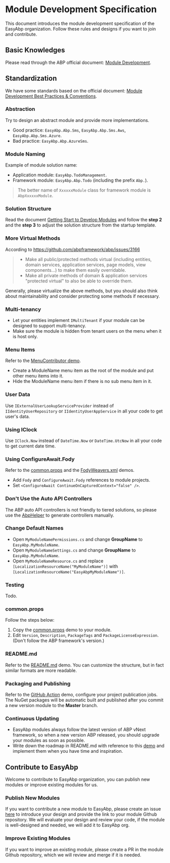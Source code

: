 # Module Development Specification

This document introduces the module development specification of the EasyAbp organization. Follow these rules and designs if you want to join and contribute.

## Basic Knowledges

Please read through the ABP official document: [Module Development](https://docs.abp.io/en/abp/latest/Module-Development-Basics).

## Standardization

We have some standards based on the official document: [Module Development Best Practices & Conventions](https://docs.abp.io/en/abp/latest/Best-Practices/Index).

### Abstraction

Try to design an abstract module and provide more implementations.
* Good practice: `EasyAbp.Abp.Sms`, `EasyAbp.Abp.Sms.Aws`, `EasyAbp.Abp.Sms.Azure`.
* Bad practice: `EasyAbp.Abp.AzureSms`.

### Module Naming

Example of module solution name:
* Application module: `EasyAbp.TodoManagement`.
* Framework module: `EasyAbp.Abp.Todo` (including the prefix `Abp.`).
> The better name of `XxxxxxModule` class for framework module is `AbpXxxxxxModule`.

### Solution Structure

Read the document [Getting Start to Develop Modules](https://github.com/EasyAbp/EasyAbpGuide/blob/master/Getting-Start-to-Develop-Modules.md) and follow the **step 2** and the **step 3** to adjust the solution structure from the startup template.

### More Virtual Methods

According to https://github.com/abpframework/abp/issues/3166

> * Make all public/protected methods virtual (including entities, domain services, application services, page models, view components...) to make them easily overridable.
> * Make all private methods of domain & application services "protected virtual" to also be able to override them.

Generally, please virtualize the above methods, but you should also think about maintainability and consider protecting some methods if necessary.

### Multi-tenancy

* Let your entities implement `IMultiTenant` if your module can be designed to support multi-tenancy.
* Make sure the module is hidden from tenant users on the menu when it is host only.

### Menu Items

Refer to the [MenuContributor demo](https://github.com/EasyAbp/GiftCardManagement/blob/master/src/EasyAbp.GiftCardManagement.Web/GiftCardManagementMenuContributor.cs).

* Create a ModuleName menu item as the root of the module and put other menu items into it.
* Hide the ModuleName menu item if there is no sub menu item in it.

### User Data

Use `IExternalUserLookupServiceProvider` instead of `IIdentityUserRepository` or `IIdentityUserAppService` in all your code to get user's data.

### Using IClock

Use `IClock.Now` instead of `DateTime.Now` or `DateTime.UtcNow` in all your code to get current date time.

### Using ConfigureAwait.Fody

Refer to the [common.props](https://github.com/EasyAbp/PrivateMessaging/blob/master/common.props) and the [FodyWeavers.xml](https://github.com/EasyAbp/PrivateMessaging/blob/master/src/EasyAbp.PrivateMessaging.Domain/FodyWeavers.xml) demos.

* Add `Fody` and `ConfigureAwait.Fody` references to module projects.
* Set `<ConfigureAwait ContinueOnCapturedContext="false" />`.

### Don't Use the Auto API Controllers

The ABP auto API controllers is not friendly to tiered solutions, so please use the [AbpHelper](https://github.com/EasyAbp/AbpHelper.GUI/blob/master/doc/Code-Generator/Controller-Generator/Usage.md) to generate controllers manually.

### Change Default Names

* Open `MyModuleNamePermissions.cs` and change **GroupName** to `EasyAbp.MyModuleName`.
* Open `MyModuleNameSettings.cs` and change **GroupName** to `EasyAbp.MyModuleName`.
* Open `MyModuleNameResource.cs` and replace `[LocalizationResourceName("MyModuleName")]` with `[LocalizationResourceName("EasyAbpMyModuleName")]`.

### Testing

Todo.

### common.props

Follow the steps below:
1. Copy the [common.props](https://github.com/EasyAbp/PrivateMessaging/blob/master/common.props) demo to your module.
1. Edit `Version`, `Description`, `PackageTags` and `PackageLicenseExpression`. (Don't follow the ABP framework's version.)

### README.md

Refer to the [README.md](https://github.com/EasyAbp/SharedResources/blob/master/README.md) demo. You can customize the structure, but in fact similar formats are more readable.

### Packaging and Publishing

Refer to the [GitHub Action](https://github.com/EasyAbp/PrivateMessaging/tree/master/.github/workflows/publish.yml) demo, configure your project publication jobs. The NuGet packages will be automatic built and published after you commit a new version module to the **Master** branch.

### Continuous Updating

* EasyAbp modules always follow the latest version of ABP vNext framework, so when a new version ABP released, you should upgrade your modules as soon as possible.
* Write down the roadmap in README.md with reference to this [demo](https://github.com/EasyAbp/SharedResources/blob/master/README.md#roadmap) and implement them when you have time and inspiration.

## Contribute to EasyAbp

Welcome to contribute to EasyAbp organization, you can publish new modules or improve existing modules for us.

### Publish New Modules

If you want to contribute a new module to EasyAbp, please create an issue [here](https://github.com/EasyAbp/EasyAbpGuide/issues) to introduce your design and provide the link to your module Github repository. We will evaluate your design and review your code, if the module is well-designed and needed, we will add it to EasyAbp org.

### Improve Existing Modules

If you want to improve an existing module, please create a PR in the module Github repository, which we will review and merge if it is needed.
